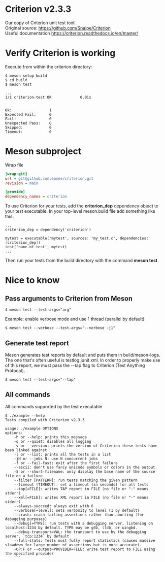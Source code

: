 # Criterion v2.3.3

Our copy of Criterion unit test tool.  
Original source: https://github.com/Snaipe/Criterion  
Useful documentation https://criterion.readthedocs.io/en/master/  


# Verify Criterion is working
Execute from within the criterion directory:
```
$ meson setup build
$ cd build
$ meson test

...
1/1 criterion-test OK             0.01s


Ok:                 1   
Expected Fail:      0   
Fail:               0   
Unexpected Pass:    0   
Skipped:            0   
Timeout:            0
```

# Meson subproject
Wrap file
```ini
[wrap-git]
url = git@github.com:easee/criterion.git
revision = main

[provide]
dependency_names = criterion
```

To use Criterion for your tests, add the **criterion_dep** dependency object to your test executable. In your top-level meson.build file add something like this:
```
...
criterion_dep = dependency('criterion')

mytest = executable('mytest', sources: 'my_test.c', dependencies: [criterion_dep])
test('name-of-test', mytest)
...
```

Then run your tests from the build directory with the command **meson test**.


# Nice to know
## Pass arguments to Criterion from Meson
```
$ meson test --test-args="arg"
```
Example: enable verbose mode and use 1 thread (parallel by default)
```
$ meson test --verbose --test-args="--verbose -j1"
```

## Generate test report
Meson generates test reports by default and puts them in build/meson-logs. The one that's often useful is testlog.junit.xml. In order to properly make use of this report, we must pass the --tap flag to Criterion (Test Anything Protocol).
```
$ meson test --test-args="--tap"
```
## All commands
All commands supported by the test executable
```
$ ./example --help
Tests compiled with Criterion v2.3.3

usage: ./example OPTIONS
options: 
    -h or --help: prints this message
    -q or --quiet: disables all logging
    -v or --version: prints the version of Criterion these tests have been linked against
    -l or --list: prints all the tests in a list
    -jN or --jobs N: use N concurrent jobs
    -f or --fail-fast: exit after the first failure
    --ascii: don't use fancy unicode symbols or colors in the output
    -S or --short-filename: only display the base name of the source file on a failure
    --filter [PATTERN]: run tests matching the given pattern
    --timeout [TIMEOUT]: set a timeout (in seconds) for all tests
    --tap[=FILE]: writes TAP report in FILE (no file or "-" means stderr)
    --xml[=FILE]: writes XML report in FILE (no file or "-" means stderr)
    --always-succeed: always exit with 0
    --verbose[=level]: sets verbosity to level (1 by default)
    --crash: crash failing assertions rather than aborting (for debugging purposes)
    --debug[=TYPE]: run tests with a debugging server, listening on localhost:1234 by default. TYPE may be gdb, lldb, or wingbd.
    --debug-transport=VAL: the transport to use by the debugging server. `tcp:1234` by default
    --full-stats: Tests must fully report statistics (causes massive slowdown for large number of assertions but is more accurate).
    -OP:F or --output=PROVIDER=FILE: write test report to FILE using the specified provider
    ```